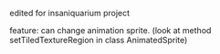 edited for insaniquarium project

feature:
can change animation sprite. (look at method setTiledTextureRegion in class AnimatedSprite)